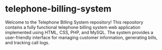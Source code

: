 # telephone-billing-system
Welcome to the Telephone Billing System repository!  This repository contains a fully functional telephone billing system web application implemented using HTML, CSS, PHP, and MySQL. The system provides a user-friendly interface for managing customer information, generating bills, and tracking call logs.
